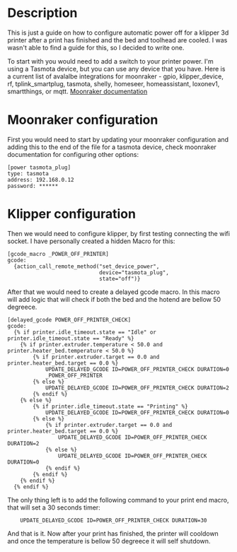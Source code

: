 # Description
This is just a guide on how to configure automatic power off for a klipper 3d printer after a print has finished and the bed and toolhead are cooled. I was wasn't able to find a guide for this, so I decided to write one. 

To start with you would need to add a switch to your printer power. I'm using a Tasmota device, but you can use any device that you have. Here is a current list of avalalbe integrations for moonraker - gpio, klipper_device, rf, tplink_smartplug, tasmota, shelly, homeseer, homeassistant, loxonev1, smartthings, or mqtt. [Moonraker documentation](https://moonraker.readthedocs.io/en/latest/configuration/#power)

# Moonraker configuration 
First you would need to start by updating your moonraker configuration and adding this to the end of the file for a tasmota device, check moonraker documentation for configuring other options:
```
[power tasmota_plug]
type: tasmota
address: 192.168.0.12
password: ******
```

# Klipper configuration
Then we would need to configure klipper, by first testing connecting the wifi socket. I have personally created a hidden Macro for this:

```
[gcode_macro _POWER_OFF_PRINTER]
gcode:
  {action_call_remote_method("set_device_power",
                             device="tasmota_plug",
                             state="off")}
```

After that we would need to create a delayed gcode macro. In this macro will add logic that will check if both the bed and the hotend are bellow 50 degreece. 
```
[delayed_gcode POWER_OFF_PRINTER_CHECK]
gcode:
  {% if printer.idle_timeout.state == "Idle" or printer.idle_timeout.state == "Ready" %}
    {% if printer.extruder.temperature < 50.0 and printer.heater_bed.temperature < 50.0 %}
        {% if printer.extruder.target == 0.0 and printer.heater_bed.target == 0.0 %}
            UPDATE_DELAYED_GCODE ID=POWER_OFF_PRINTER_CHECK DURATION=0
            _POWER_OFF_PRINTER
        {% else %}
            UPDATE_DELAYED_GCODE ID=POWER_OFF_PRINTER_CHECK DURATION=2
        {% endif %}
    {% else %}
        {% if printer.idle_timeout.state == "Printing" %}
            UPDATE_DELAYED_GCODE ID=POWER_OFF_PRINTER_CHECK DURATION=0
        {% else %}
            {% if printer.extruder.target == 0.0 and printer.heater_bed.target == 0.0 %}
                UPDATE_DELAYED_GCODE ID=POWER_OFF_PRINTER_CHECK DURATION=2
            {% else %}
                UPDATE_DELAYED_GCODE ID=POWER_OFF_PRINTER_CHECK DURATION=0
            {% endif %}
        {% endif %}
    {% endif %}
  {% endif %}
```

The only thing left is to add the following command to your print end macro, that will set a 30 seconds timer:
```
	UPDATE_DELAYED_GCODE ID=POWER_OFF_PRINTER_CHECK DURATION=30
```

And that is it. Now after your print has finished, the printer will cooldown and once the temperature is bellow 50 degreece it will self shutdown. 
